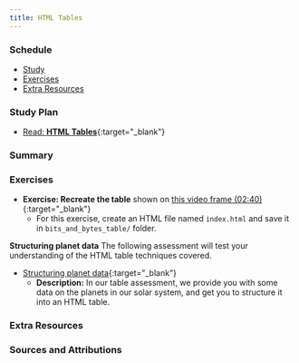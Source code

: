 ```yaml
---
title: HTML Tables
---
```


### Schedule

  - [Study](#study-plan-2)
  - [Exercises](#exercises-2)
  - [Extra Resources](#extra-resources-2)

### Study Plan

  - [Read: **HTML Tables**](../modules/html/tables/index.md){:target="_blank"}  
      
### Summary

### Exercises

  <!-- SGEN:META:PROGRESS:task=Complete the exercise 'Recreate the table'|user_folder=bits_and_bytes_table -->
  <!-- SGEN:META:TESTS:name=Test Exercise: 'Recreate the table'|type=exist|user_folder=bits_and_bytes_table|files=index.html -->
  - **Exercise: Recreate the table** shown on [this video frame (02:40)](https://www.youtube.com/watch?v=H2kTzmJJ79E&t=159s){:target="_blank"}
    - For this exercise, create an HTML file named `index.html` and save it in `bits_and_bytes_table/` folder.

  **Structuring planet data**
  The following assessment will test your understanding of the HTML table techniques covered.

  <!-- SGEN:META:PROGRESS:task=Complete the exercise 'Structuring planet data'|user_folder=Structuring_planet_data -->
  <!-- SGEN:META:TESTS:name=Test Exercise: 'Structuring planet data'|type=exist|user_folder=Structuring_planet_data|files=blank-template.html,minimal-table.css,planets-data.txt -->
  - [Structuring planet data](https://developer.mozilla.org/en-US/docs/Learn/HTML/Tables/Structuring_planet_data){:target="_blank"}
    - **Description:** In our table assessment, we provide you with some data on the planets in our solar system, and get you to structure it into an HTML table.

### Extra Resources

### Sources and Attributions